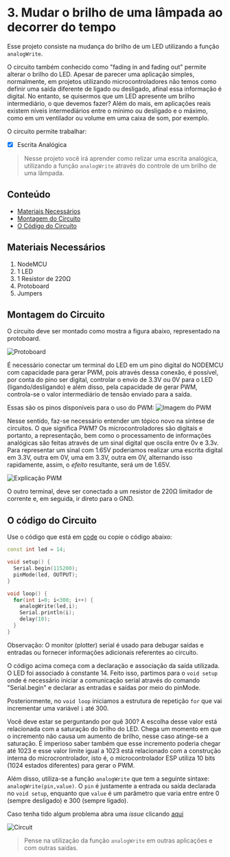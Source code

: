 # 3. Mudar o brilho de uma lâmpada ao decorrer do tempo

Esse projeto consiste na mudança do brilho de um LED utilizando a função ```analogWrite```.

O circuito também conhecido como "fading in and fading out" permite alterar o brilho do LED. Apesar de parecer uma aplicação simples, normalmente, em projetos utilizando microcontroladores não temos como definir uma saída diferente de ligado ou desligado, afinal essa informação é digital. No entanto, se quisermos que um LED apresente um brilho intermediário, o que devemos fazer? Além do mais, em aplicações reais existem níveis intermediários entre o mínimo ou desligado e o máximo, como em um ventilador ou volume em uma caixa de som, por exemplo.

O circuito permite trabalhar:

- [x] Escrita Analógica

> Nesse projeto você irá aprender como relizar uma escrita analógica, utilizando a função ```analogWrite``` através do controle de um brilho de uma lâmpada.

## Conteúdo

- [Materiais Necessários](#materiais-necessários)
- [Montagem do Circuito](#montagem-do-circuito)
- [O Código do Circuito](#o-c&oacute;digo-do-circuito)

## Materiais Necessários

1. NodeMCU
2. 1 LED
3. 1 Resistor de 220Ω
4. Protoboard
5. Jumpers

## Montagem do Circuito

O circuito deve ser montado como mostra a figura abaixo, representado na protoboard.

![Protoboard](assets/circuit.png)

É necessário conectar um terminal do LED em um pino digital do NODEMCU com capacidade para gerar PWM, pois através dessa conexão, é possível, por conta do pino ser digital, controlar o envio de 3.3V ou 0V para o LED (ligando/desligando) e além disso, pela capacidade de gerar PWM, controla-se o valor intermediário de tensão enviado para a saída.

Essas são os pinos dísponíveis para o uso do PWM:
![Imagem do PWM](assets/pinout.jpg)

Nesse sentido, faz-se necessário entender um tópico novo na síntese de circuitos. O que significa PWM? Os microcontroladores são digitais e portanto, a representação, bem como o processamento de informações analógicas são feitas através de um sinal digital que oscila entre 0v e 3.3v. Para representar um sinal com 1.65V poderiamos realizar uma escrita digital em 3.3V, outra em 0V, uma em 3.3V, outra em 0V, alternando isso rapidamente, assim, o _efeito_ resultante, será um de 1.65V.

![Explicação PWM](assets/pwm.jpg)

O outro terminal, deve ser conectado a um resistor de 220Ω limitador de corrente e, em seguida, ir direto para o GND.

## O código do Circuito

Use o código que está em [code](code/code.ino) ou copie o código abaixo:

```C++
const int led = 14;

void setup() {
  Serial.begin(115200);
  pinMode(led, OUTPUT);
}

void loop() {
  for(int i=0; i<300; i++) {
    analogWrite(led,i);
    Serial.println(i);
    delay(10);
  }
}
```

Observação: O monitor (plotter) serial é usado para debugar saídas e entradas ou fornecer informações adicionais referentes ao circuito.

O código acima começa com a declaração e associação da saída utilizada. O LED foi associado à constante 14. Feito isso, partimos para o ```void setup``` onde é necessário iniciar a comunicação serial através do comando "Serial.begin" e declarar as entradas e saídas por meio do pinMode.

Posteriormente, no ```void loop``` iniciamos a estrutura de repetição ```for```  que vai incrementar uma variável ```i``` até 300.

Você deve estar se perguntando por quê 300? A escolha desse valor está relacionada com a saturação do brilho do LED. Chega um momento em que o incremento não causa um aumento de brilho, nesse caso atinge-se a saturação. É imperioso saber também que esse incremento poderia chegar até 1023 e esse valor limite igual a 1023 está relacionado com a construção interna do microcrontrolador, isto é, o microcontrolador ESP utiliza 10 bits (1024 estados diferentes) para gerar o PWM.

Além disso, utiliza-se a função ```analogWrite``` que tem a seguinte sintaxe: ```analogWrite(pin,value)```. O ```pin``` é justamente a entrada ou saída declarada no ```void setup```, enquanto que ```value``` é um parâmetro que varia entre entre 0 (sempre desligado) e 300 (sempre ligado).

Caso tenha tido algum problema abra uma _issue_ clicando [aqui](https://github.com/PETEletricaUFBA/IoT/issues/new)

![Circuit](assets/circuitoGif3.gif)

> Pense na utilização da função ```analogWrite``` em outras aplicações e com outras saídas.
